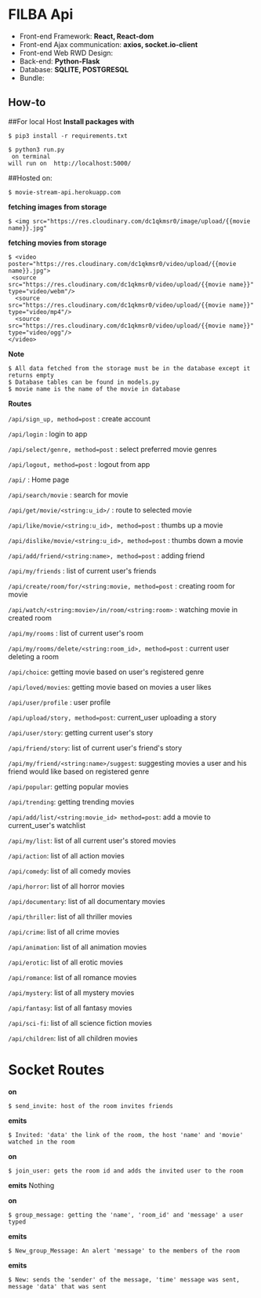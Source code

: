 # FILBA Api
- Front-end Framework: **React, React-dom**
- Front-end Ajax communication: **axios, socket.io-client**
- Front-end Web RWD Design:
- Back-end: **Python-Flask**
- Database: **SQLITE, POSTGRESQL**
- Bundle: 

## How-to


##For local Host
**Install packages with**
```gitignore
$ pip3 install -r requirements.txt
```


```
$ python3 run.py
 on terminal 
will run on  http://localhost:5000/
```

##Hosted on:
```
$ movie-stream-api.herokuapp.com
```

**fetching images from storage**
```
$ <img src="https://res.cloudinary.com/dc1qkmsr0/image/upload/{{movie name}}.jpg"
```
**fetching movies from storage**
```
$ <video poster="https://res.cloudinary.com/dc1qkmsr0/video/upload/{{movie name}}.jpg">
 <source src="https://res.cloudinary.com/dc1qkmsr0/video/upload/{{movie name}}" type="video/webm"/>
  <source src="https://res.cloudinary.com/dc1qkmsr0/video/upload/{{movie name}}" type="video/mp4"/>
  <source src="https://res.cloudinary.com/dc1qkmsr0/video/upload/{{movie name}}" type="video/ogg"/>
</video>

```
**Note**
```
$ All data fetched from the storage must be in the database except it returns empty
$ Database tables can be found in models.py
$ movie name is the name of the movie in database
```



**Routes**

`/api/sign_up, method=post` : create account

`/api/login` : login to app

`/api/select/genre, method=post` : select preferred movie genres

`/api/logout, method=post` : logout from app

`/api/` : Home page

`/api/search/movie` : search for movie

`/api/get/movie/<string:u_id>/` : route to selected movie

`/api/like/movie/<string:u_id>, method=post` : thumbs up a movie

`/api/dislike/movie/<string:u_id>, method=post` : thumbs down a movie

`/api/add/friend/<string:name>, method=post` : adding friend

`/api/my/friends` : list of current user's friends

`/api/create/room/for/<string:movie, method=post` : creating room for movie

`/api/watch/<string:movie>/in/room/<string:room>` : watching movie in created room

`/api/my/rooms` : list of current user's room

`/api/my/rooms/delete/<string:room_id>, method=post` : current user deleting a room

`/api/choice`: getting movie based on user's registered genre

`/api/loved/movies`: getting movie based on movies a user likes

`/api/user/profile` : user profile

`/api/upload/story, method=post`: current_user uploading a story

`/api/user/story`: getting current user's story

`/api/friend/story`: list of current user's friend's story

`/api/my/friend/<string:name>/suggest`: suggesting movies a user and his friend would like based on registered genre

`/api/popular`: getting popular movies

`/api/trending`: getting trending movies

`/api/add/list/<string:movie_id> method=post`: add a movie to current_user's watchlist

`/api/my/list`: list of all current user's stored movies

`/api/action`: list of all action movies

`/api/comedy`: list of all comedy movies

`/api/horror`: list of all horror movies

`/api/documentary`: list of all documentary movies

`/api/thriller`: list of all thriller movies

`/api/crime`: list of all crime movies

`/api/animation`: list of all animation movies

`/api/erotic`: list of all erotic movies

`/api/romance`: list of all romance movies

`/api/mystery`: list of all mystery movies

`/api/fantasy`: list of all fantasy movies

`/api/sci-fi`: list of all science fiction movies

`/api/children`: list of all children movies

# Socket Routes

**on**
```hgignore
$ send_invite: host of the room invites friends
```
**emits**
```hgignore
$ Invited: 'data' the link of the room, the host 'name' and 'movie' watched in the room
```

**on**
```
$ join_user: gets the room id and adds the invited user to the room
```
**emits**
Nothing

**on**
```
$ group_message: getting the 'name', 'room_id' and 'message' a user typed
```

**emits**
```
$ New_group_Message: An alert 'message' to the members of the room 
```
**emits**
```
$ New: sends the 'sender' of the message, 'time' message was sent, message 'data' that was sent
```
